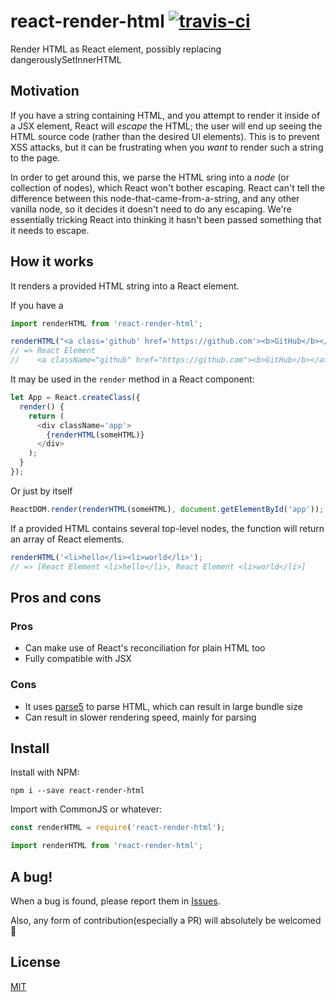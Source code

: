 # react-render-html [![travis-ci](https://travis-ci.org/utatti/react-render-html.svg)](https://travis-ci.org/utatti/react-render-html)

Render HTML as React element, possibly replacing dangerouslySetInnerHTML

## Motivation
If you have a string containing HTML, and you attempt to render it inside of a JSX element, React will _escape_ the HTML; the user will end up seeing the HTML source code (rather than the desired UI elements).  This is to prevent XSS attacks, but it can be frustrating when you _want_ to render such a string to the page.

In order to get around this, we parse the HTML sring into a _node_ (or collection of nodes), which React won't bother escaping.  React can't tell the difference between this node-that-came-from-a-string, and any other vanilla node, so it decides it doesn't need to do any escaping.  We're essentially tricking React into thinking it hasn't been passed something that it needs to escape.


## How it works

It renders a provided HTML string into a React element.

If you have a
```js
import renderHTML from 'react-render-html';

renderHTML("<a class='github' href='https://github.com'><b>GitHub</b></a>")
// => React Element
//    <a className="github" href="https://github.com"><b>GitHub</b></a>
```

It may be used in the `render` method in a React component:

```js
let App = React.createClass({
  render() {
    return (
      <div className='app'>
        {renderHTML(someHTML)}
      </div>
    );
  }
});
```

Or just by itself
```js
ReactDOM.render(renderHTML(someHTML), document.getElementById('app'));
```

If a provided HTML contains several top-level nodes, the function will return
an array of React elements.

```js
renderHTML('<li>hello</li><li>world</li>');
// => [React Element <li>hello</li>, React Element <li>world</li>]
```

## Pros and cons

### Pros

- Can make use of React's reconciliation for plain HTML too
- Fully compatible with JSX

### Cons

- It uses [parse5](https://github.com/inikulin/parse5) to parse HTML, which can
  result in large bundle size
- Can result in slower rendering speed, mainly for parsing

## Install

Install with NPM:

```
npm i --save react-render-html
```

Import with CommonJS or whatever:

```js
const renderHTML = require('react-render-html');

import renderHTML from 'react-render-html';
```

## A bug!

When a bug is found, please report them in [Issues](https://github.com/utatti/react-render-html/issues).

Also, any form of contribution(especially a PR) will absolutely be welcomed :beers:

## License

[MIT](LICENSE)
